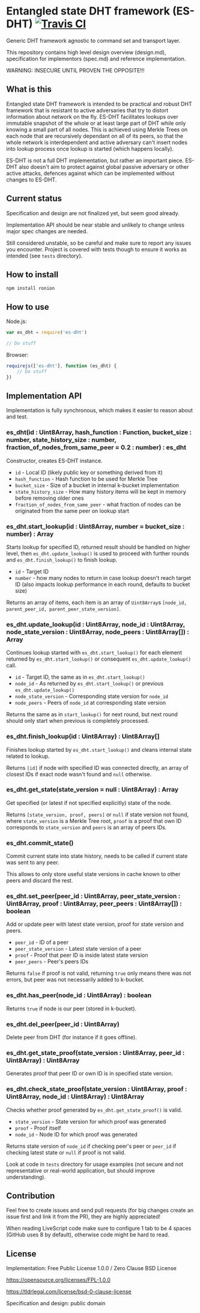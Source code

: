 # Entangled state DHT framework (ES-DHT) [![Travis CI](https://img.shields.io/travis/nazar-pc/es-dht/master.svg?label=Travis%20CI)](https://travis-ci.org/nazar-pc/es-dht)
Generic DHT framework agnostic to command set and transport layer.

This repository contains high level design overview (design.md), specification for implementors (spec.md) and reference implementation.

WARNING: INSECURE UNTIL PROVEN THE OPPOSITE!!!

## What is this
Entangled state DHT framework is intended to be practical and robust DHT framework that is resistant to active adversaries that try to distort information about network on the fly.
ES-DHT facilitates lookups over immutable snapshot of the whole or at least large part of DHT while only knowing a small part of all nodes.
This is achieved using Merkle Trees on each node that are recursively dependant on all of its peers, so that the whole network is interdependent and active adversary can't insert nodes into lookup process once lookup is started (which happens locally).

ES-DHT is not a full DHT implementation, but rather an important piece. ES-DHT also doesn't aim to protect against global passive adversary or other active attacks, defences against which can be implemented without changes to ES-DHT.

## Current status
Specification and design are not finalized yet, but seem good already.

Implementation API should be near stable and unlikely to change unless major spec changes are needed.

Still considered unstable, so be careful and make sure to report any issues you encounter. Project is covered with tests though to ensure it works as intended (see `tests` directory).

## How to install
```
npm install ronion
```

## How to use
Node.js:
```javascript
var es_dht = require('es-dht')

// Do stuff
```
Browser:
```javascript
requirejs(['es-dht'], function (es_dht) {
    // Do stuff
})
```

## Implementation API
Implementation is fully synchronous, which makes it easier to reason about and test.

### es_dht(id : Uint8Array, hash_function : Function, bucket_size : number, state_history_size : number, fraction_of_nodes_from_same_peer = 0.2 : number) : es_dht
Constructor, creates ES-DHT instance.

* `id` - Local ID (likely public key or something derived from it)
* `hash_function` - Hash function to be used for Merkle Tree
* `bucket_size` - Size of a bucket in internal k-bucket implementation
* `state_history_size` - How many history items will be kept in memory before removing older ones
* `fraction_of_nodes_from_same_peer` - what fraction of nodes can be originated from the same peer on lookup start

### es_dht.start_lookup(id : Uint8Array, number = bucket_size : number) : Array
Starts lookup for specified ID, returned result should be handled on higher level, then `es_dht.update_lookup()` is used to proceed with further rounds and `es_dht.finish_lookup()` to finish lookup.

* `id` - Target ID
* `number` - how many nodes to return in case lookup doesn't reach target ID (also impacts lookup performance in each round, defaults to bucket size)

Returns an array of items, each item is an array of `Uint8Array`s `[node_id, parent_peer_id, parent_peer_state_version]`.

### es_dht.update_lookup(id : Uint8Array, node_id : Uint8Array, node_state_version : Uint8Array, node_peers : Uint8Array[]) : Array
Continues lookup started with `es_dht.start_lookup()` for each element returned by `es_dht.start_lookup()` or consequent `es_dht.update_lookup()` call.

* `id` - Target ID, the same as in `es_dht.start_lookup()`
* `node_id` - As returned by `es_dht.start_lookup()` or previous `es_dht.update_lookup()`
* `node_state_version` - Corresponding state version for `node_id`
* `node_peers` - Peers of `node_id` at corresponding state version

Returns the same as in `start_lookup()` for next round, but next round should only start when previous is completely processed.

### es_dht.finish_lookup(id : Uint8Array) : Uint8Array[]
Finishes lookup started by `es_dht.start_lookup()` and cleans internal state related to lookup.

Returns `[id]` if node with specified ID was connected directly, an array of closest IDs if exact node wasn't found and `null` otherwise.

### es_dht.get_state(state_version = null : Uint8Array) : Array
Get specified (or latest if not specified explicitly) state of the node.

Returns `[state_version, proof, peers]` or `null` if state version not found, where `state_version` is a Merkle Tree root, `proof` is a proof that own ID corresponds to `state_version` and `peers` is an array of peers IDs.

### es_dht.commit_state()
Commit current state into state history, needs to be called if current state was sent to any peer.

This allows to only store useful state versions in cache known to other peers and discard the rest.

### es_dht.set_peer(peer_id : Uint8Array, peer_state_version : Uint8Array, proof : Uint8Array, peer_peers : Uint8Array[]) : boolean
Add or update peer with latest state version, proof for state version and peers.

* `peer_id` - ID of a peer
* `peer_state_version` - Latest state version of a peer
* `proof` - Proof that peer ID is inside latest state version
* `peer_peers` - Peer's peers IDs

Returns `false` if proof is not valid, returning `true` only means there was not errors, but peer was not necessarily added to k-bucket.

### es_dht.has_peer(node_id : Uint8Array) : boolean
Returns `true` if node is our peer (stored in k-bucket).

### es_dht.del_peer(peer_id : Uint8Array)
Delete peer from DHT (for instance if it goes offline).

### es_dht.get_state_proof(state_version : Uint8Array, peer_id : Uint8Array) : Uint8Array
Generates proof that peer ID or own ID is in specified state version.

### es_dht.check_state_proof(state_version : Uint8Array, proof : Uint8Array, node_id : Uint8Array) : Uint8Array
Checks whether proof generated by `es_dht.get_state_proof()` is valid.

* `state_version` - State version for which proof was generated
* `proof` - Proof itself
* `node_id` - Node ID for which proof was generated

Returns state version of `node_id` if checking peer's peer or `peer_id` if checking latest state or `null` if proof is not valid.


Look at code in `tests` directory for usage examples (not secure and not representative or real-world application, but should improve understanding).

## Contribution
Feel free to create issues and send pull requests (for big changes create an issue first and link it from the PR), they are highly appreciated!

When reading LiveScript code make sure to configure 1 tab to be 4 spaces (GitHub uses 8 by default), otherwise code might be hard to read.

## License
Implementation: Free Public License 1.0.0 / Zero Clause BSD License

https://opensource.org/licenses/FPL-1.0.0

https://tldrlegal.com/license/bsd-0-clause-license

Specification and design: public domain
